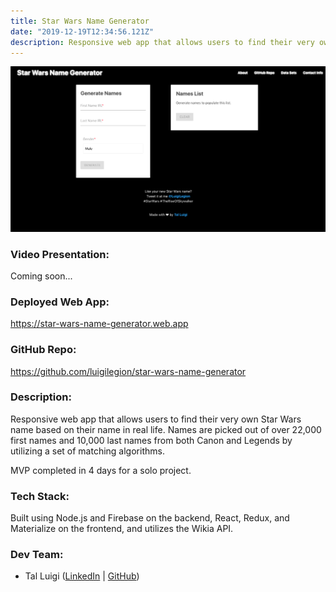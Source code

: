 ```yaml
---
title: Star Wars Name Generator
date: "2019-12-19T12:34:56.121Z"
description: Responsive web app that allows users to find their very own Star Wars name based on their name in real life. Names are picked out of over 22,000 first names and 10,000 last names from both Canon and Legends by utilizing a set of matching algorithms.
---
```


![Star Wars Name Generator Screenshot](./star-wars-name-generator.png)

### Video Presentation:

Coming soon...

### Deployed Web App:

https://star-wars-name-generator.web.app

### GitHub Repo:

https://github.com/luigilegion/star-wars-name-generator

### Description:

Responsive web app that allows users to find their very own Star Wars name based on their name in real life. Names are picked out of over 22,000 first names and 10,000 last names from both Canon and Legends by utilizing a set of matching algorithms.

MVP completed in 4 days for a solo project.

### Tech Stack:

Built using Node.js and Firebase on the backend, React, Redux, and Materialize on the frontend, and utilizes the Wikia API.

### Dev Team:

- Tal Luigi ([LinkedIn](https://www.linkedin.com/in/talluigi) | [GitHub](https://github.com/luigilegion))

